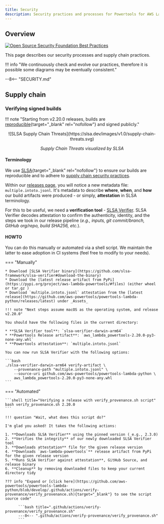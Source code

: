 ```yaml
---
title: Security
description: Security practices and processes for Powertools for AWS Lambda (Python)
---
```


<!-- markdownlint-disable MD041 MD043 -->

## Overview

[![Open Source Security Foundation Best Practices](https://bestpractices.coreinfrastructure.org/projects/7535/badge)](https://bestpractices.coreinfrastructure.org/projects/7535)

This page describes our security processes and supply chain practices.

!!! info "We continuously check and evolve our practices, therefore it is possible some diagrams may be eventually consistent."

--8<-- "SECURITY.md"

## Supply chain

### Verifying signed builds

!!! note "Starting from v2.20.0 releases, builds are [reproducible](https://slsa.dev/spec/v0.1/faq#q-what-about-reproducible-builds){target="_blank" rel="nofollow"} and signed publicly."

<center>
![SLSA Supply Chain Threats](https://slsa.dev/images/v1.0/supply-chain-threats.svg)

<i>Supply Chain Threats visualized by SLSA</i>
</center>

#### Terminology

We use [SLSA](https://slsa.dev/spec/v1.0/about){target="_blank" rel="nofollow"} to ensure our builds are reproducible and to adhere to [supply chain security practices](https://slsa.dev/spec/v1.0/threats-overview).

Within our [releases page](https://github.com/aws-powertools/powertools-lambda-python/releases), you will notice a new metadata file: `multiple.intoto.jsonl`. It's metadata to describe **where**, **when**, and **how** our build artifacts were produced - or simply, **attestation** in SLSA terminology.

For this to be useful, we need a **verification tool** - [SLSA Verifier](https://github.com/slsa-framework/slsa-verifier). SLSA Verifier decodes attestation to confirm the authenticity, identity, and the steps we took in our release pipeline (_e.g., inputs, git commit/branch, GitHub org/repo, build SHA256, etc._).

#### HOWTO

You can do this manually or automated via a shell script. We maintain the latter to ease adoption in CI systems (feel free to modify to your needs).

=== "Manually"

    * Download [SLSA Verifier binary](https://github.com/slsa-framework/slsa-verifier#download-the-binary)
    * Download the [latest release artifact from PyPi](https://pypi.org/project/aws-lambda-powertools/#files) (either wheel or tar.gz )
    * Download `multiple.intoto.jsonl` attestation from the [latest release](https://github.com/aws-powertools/powertools-lambda-python/releases/latest) under _Assets_

    !!! note "Next steps assume macOS as the operating system, and release v2.20.0"

    You should have the following files in the current directory:

    * **SLSA Verifier tool**: `slsa-verifier-darwin-arm64`
    * **Powertools Release artifact**: `aws_lambda_powertools-2.20.0-py3-none-any.whl`
    * **Powertools attestation**: `multiple.intoto.jsonl`

    You can now run SLSA Verifier with the following options:

    ```bash
    ./slsa-verifier-darwin-arm64 verify-artifact \
        --provenance-path "multiple.intoto.jsonl" \
        --source-uri github.com/aws-powertools/powertools-lambda-python \
        aws_lambda_powertools-2.20.0-py3-none-any.whl
    ```

=== "Automated"

    ```shell title="Verifying a release with verify_provenance.sh script"
    bash verify_provenance.sh 2.20.0
    ```

    !!! question "Wait, what does this script do?"

    I'm glad you asked! It takes the following actions:

    1. **Downloads SLSA Verifier** using the pinned version (_e.g., 2.3.0)
    2. **Verifies the integrity** of our newly downloaded SLSA Verifier tool
    3. **Downloads attestation** file for the given release version
    4. **Downloads `aws-lambda-powertools`** release artifact from PyPi for the given release version
    5. **Runs SLSA Verifier against attestation**, GitHub Source, and release binary
    6. **Cleanup** by removing downloaded files to keep your current directory tidy

    ??? info "Expand or [click here](https://github.com/aws-powertools/powertools-lambda-python/blob/develop/.github/actions/verify-provenance/verify_provenance.sh){target="_blank"} to see the script source code"

          ```bash title=".github/actions/verify-provenance/verify_provenance.sh"
          ---8<-- ".github/actions/verify-provenance/verify_provenance.sh"
          ```

<!-- markdownlint-disable MD013 -->
